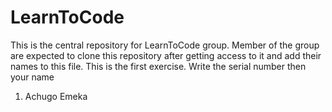 # LearnToCode
This is the central repository for LearnToCode group. 
Member of the group are expected to clone this repository after getting access to it and add their names to this file. This is the first exercise. 
Write the serial number then your name

1. Achugo Emeka	
